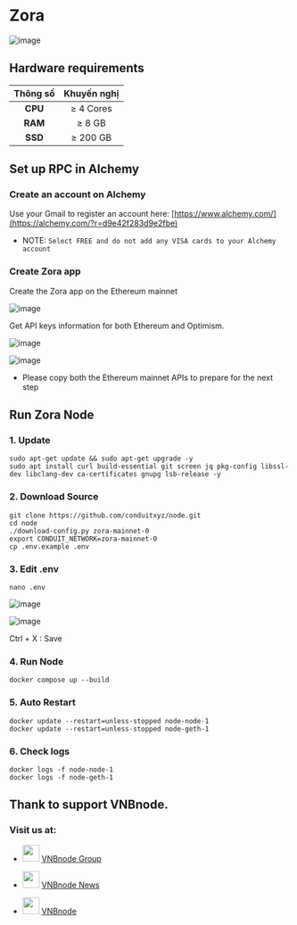 # Zora

![image](https://github.com/vnbnode/VNBnode-Guides/assets/76662222/6b929509-36ce-4a08-95cc-664555bafce5)

## Hardware requirements

|   Thông số  |        Khuyến nghị        |
| :---------: | :-----------------------: |
|   **CPU**   |        ≥ 4 Cores          |
|   **RAM**   |        ≥ 8 GB             |
|   **SSD**   |        ≥ 200 GB           |

## Set up RPC in Alchemy
### Create an account on Alchemy
Use your Gmail to register an account here: [https://www.alchemy.com/](https://alchemy.com/?r=d9e42f283d9e2fbe)
- NOTE: `Select FREE and do not add any VISA cards to your Alchemy account`
### Create Zora app
Create the Zora app on the Ethereum mainnet

![image](https://github.com/vnbnode/VNBnode-Guides/assets/76662222/7fd3e7ad-f373-4a41-bade-566c76dfd7db)


Get API keys information for both Ethereum and Optimism.

![image](https://github.com/vnbnode/VNBnode-Guides/assets/76662222/5b09e0a2-3651-4bd3-9e05-44c80d8f3239)

![image](https://github.com/vnbnode/VNBnode-Guides/assets/76662222/88c369ad-5bc6-48bd-91ed-8363970fe293)

- Please copy both the Ethereum mainnet APIs to prepare for the next step
## Run Zora Node
### 1. Update
```
sudo apt-get update && sudo apt-get upgrade -y
sudo apt install curl build-essential git screen jq pkg-config libssl-dev libclang-dev ca-certificates gnupg lsb-release -y
```
### 2. Download Source
```
git clone https://github.com/conduitxyz/node.git 
cd node
./download-config.py zora-mainnet-0
export CONDUIT_NETWORK=zora-mainnet-0
cp .env.example .env 
```
### 3. Edit .env
```
nano .env
```

![image](https://github.com/vnbnode/VNBnode-Guides/assets/76662222/14852f3c-3a5d-492a-836a-186844460fb0)

![image](https://github.com/vnbnode/VNBnode-Guides/assets/76662222/1e8a1366-b585-4553-9854-19e5f886c05b)

Ctrl + X : Save

### 4. Run Node
```
docker compose up --build
```
### 5. Auto Restart
```
docker update --restart=unless-stopped node-node-1
docker update --restart=unless-stopped node-geth-1
```
### 6. Check logs
```
docker logs -f node-node-1
docker logs -f node-geth-1
```
## Thank to support VNBnode.
### Visit us at:

* <img src="https://user-images.githubusercontent.com/50621007/183283867-56b4d69f-bc6e-4939-b00a-72aa019d1aea.png" width="30"/> <a href="https://t.me/VNBnodegroup" target="_blank">VNBnode Group</a>

* <img src="https://user-images.githubusercontent.com/50621007/183283867-56b4d69f-bc6e-4939-b00a-72aa019d1aea.png" width="30"/> <a href="https://t.me/Vnbnode" target="_blank">VNBnode News</a>

* <img src="https://raw.githubusercontent.com/vnbnode/binaries/main/Logo/VNBnode.jpg" width="30"/> <a href="https://VNBnode.com" target="_blank">VNBnode</a>

